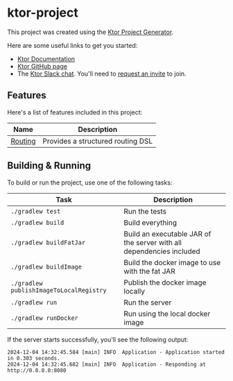 # ktor-project

This project was created using the [Ktor Project Generator](https://start.ktor.io).

Here are some useful links to get you started:

- [Ktor Documentation](https://ktor.io/docs/home.html)
- [Ktor GitHub page](https://github.com/ktorio/ktor)
- The [Ktor Slack chat](https://app.slack.com/client/T09229ZC6/C0A974TJ9). You'll need to [request an invite](https://surveys.jetbrains.com/s3/kotlin-slack-sign-up) to join.

## Features

Here's a list of features included in this project:

| Name                                       | Description                       |
| --------------------------------------------|----------------------------------- |
| [Routing](https://start.ktor.io/p/routing) | Provides a structured routing DSL |

## Building & Running

To build or run the project, use one of the following tasks:

| Task                                    | Description                                                          |
| -----------------------------------------|---------------------------------------------------------------------- |
| `./gradlew test`                        | Run the tests                                                        |
| `./gradlew build`                       | Build everything                                                     |
| `./gradlew buildFatJar`                 | Build an executable JAR of the server with all dependencies included |
| `./gradlew buildImage`                  | Build the docker image to use with the fat JAR                       |
| `./gradlew publishImageToLocalRegistry` | Publish the docker image locally                                     |
| `./gradlew run`                         | Run the server                                                       |
| `./gradlew runDocker`                   | Run using the local docker image                                     |

If the server starts successfully, you'll see the following output:

```
2024-12-04 14:32:45.584 [main] INFO  Application - Application started in 0.303 seconds.
2024-12-04 14:32:45.682 [main] INFO  Application - Responding at http://0.0.0.0:8080
```

